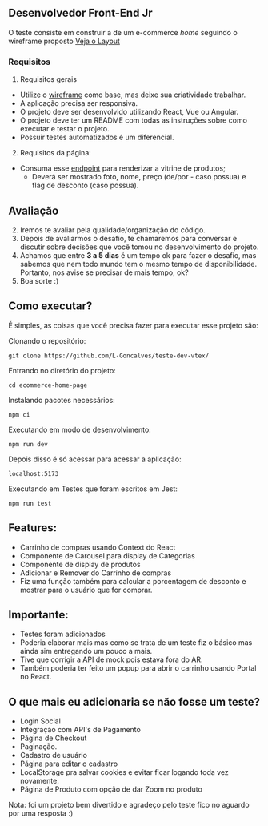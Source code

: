 ## Desenvolvedor Front-End Jr

O teste consiste em construir a de um e-commerce _home_ seguindo o wireframe proposto [Veja o Layout](./assets/ecommerce-site-wireframe.jpg)

### Requisitos

1. Requisitos gerais
  - Utilize o [wireframe](./assets/ecommerce-site-wireframe.jpg) como base, mas deixe sua criatividade trabalhar.
  - A aplicação precisa ser responsiva.
  - O projeto deve ser desenvolvido utilizando React, Vue ou Angular.
  - O projeto deve ter um README com todas as instruções sobre como executar e testar o projeto.
  - Possuir testes automatizados é um diferencial.

2. Requisitos da página:
  - Consuma esse [endpoint](https://run.mocky.io/v3/83960dab-2161-49e8-9244-3eca1920f7ef) para renderizar a vitrine de produtos;
    - Deverá ser mostrado foto, nome, preço (de/por - caso possua) e flag de desconto (caso possua).

## Avaliação

2. Iremos te avaliar pela qualidade/organização do código.
3. Depois de avaliarmos o desafio, te chamaremos para conversar e discutir sobre decisões que você tomou no desenvolvimento do projeto.
4. Achamos que entre **3 a 5 dias** é um tempo ok para fazer o desafio, mas sabemos que nem todo mundo tem o mesmo tempo de disponibilidade. Portanto, nos avise se precisar de mais tempo, ok?
5. Boa sorte :)


## Como executar?

É simples, as coisas que você precisa fazer para executar esse projeto são:

Clonando o repositório:

```git clone https://github.com/L-Goncalves/teste-dev-vtex/```

Entrando no diretório do projeto:

```cd ecommerce-home-page```

Instalando pacotes necessários:

```npm ci```

Executando em modo de desenvolvimento:

```npm run dev```


Depois disso é só acessar para acessar a aplicação:

```localhost:5173```





Executando em Testes que foram escritos em Jest:

```npm run test```


## Features:

* Carrinho de compras usando Context do React
* Componente de Carousel para display de Categorias
* Componente de display de produtos
* Adicionar e Remover do Carrinho de compras
* Fiz uma função também para calcular a porcentagem de desconto e mostrar para o usuário que for comprar.

## Importante:
* Testes foram adicionados
* Poderia elaborar mais mas como se trata de um teste fiz o básico mas ainda sim entregando um pouco a mais.
* Tive que corrigir a API de mock pois estava fora do AR.
* Também poderia ter feito um popup para abrir o carrinho usando Portal no React.

## O que mais eu adicionaria se não fosse um teste?
* Login Social
* Integração com API's de Pagamento
* Página de Checkout
* Paginação.
* Cadastro de usuário
* Página para editar o cadastro
* LocalStorage pra salvar cookies e evitar ficar logando toda vez novamente.
* Página de Produto com opção de dar Zoom no produto



Nota: foi um projeto bem divertido e agradeço pelo teste fico no aguardo por uma resposta :)
